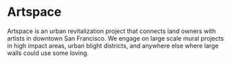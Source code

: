 Artspace
========

Artspace is an urban revitalization project that connects land owners with artists in downtown San Francisco. We engage on large scale mural projects in high impact areas, urban blight districts, and anywhere else where large walls could use some loving. 
